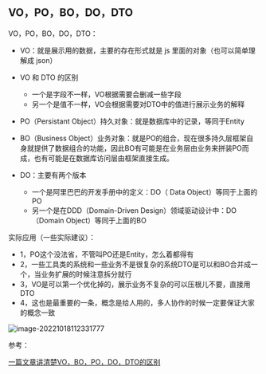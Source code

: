 

## VO，PO，BO，DO，DTO

VO，PO，BO，DO，DTO：

- VO：就是展示用的数据，主要的存在形式就是 js 里面的对象（也可以简单理解成 json）
- VO 和 DTO 的区别
  - 一个是字段不一样，VO根据需要会删减一些字段
  - 另一个是值不一样，VO会根据需要对DTO中的值进行展示业务的解释

- PO（Persistant Object）持久对象：就是数据库中的记录，等同于Entity

- BO（Business Object）业务对象：就是PO的组合，现在很多持久层框架自身就提供了数据组合的功能，因此BO有可能是在业务层由业务来拼装PO而成，也有可能是在数据库访问层由框架直接生成。

- DO：主要有两个版本
  - 一个是阿里巴巴的开发手册中的定义：DO（ Data Object）等同于上面的PO
  - 另一个是在DDD（Domain-Driven Design）领域驱动设计中：DO（Domain Object）等同于上面的BO



实际应用（一些实际建议）：

- 1，PO这个没法省，不管叫PO还是Entity，怎么着都得有
- 2，一些工具类的系统和一些业务不是很复杂的系统DTO是可以和BO合并成一个，当业务扩展的时候注意拆分就行
- 3，VO是可以第一个优化掉的，展示业务不复杂的可以压根儿不要，直接用DTO
- 4，这也是最重要的一条，概念是给人用的，多人协作的时候一定要保证大家的概念一致



![image-20221018112331777](https://java-notes-1308812086.cos.ap-beijing.myqcloud.com/image-20221018112331777.png)







参考：

[一篇文章讲清楚VO，BO，PO，DO，DTO的区别](https://zhuanlan.zhihu.com/p/102389552)